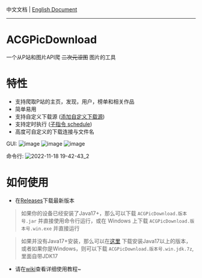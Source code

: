 中文文档 | [English Document](https://github.com/zxzxy/ACGPicDownload/blob/master/README.en.md)

--------------------

# ACGPicDownload

一个从P站和图片API爬 ~~二次元涩图~~ 图片的工具

# 特性

- 支持爬取P站的主页，发现，用户，榜单和相关作品
- 简单易用
- 支持自定义下载源 ([添加自定义下载源](https://github.com/zxzxy/ACGPicDownload/wiki/%E6%B7%BB%E5%8A%A0%E8%87%AA%E5%AE%9A%E4%B9%89%E4%B8%8B%E8%BD%BD%E6%BA%90))
- 支持定时执行 ([子指令 schedule](https://github.com/zxzxy/ACGPicDownload/wiki/%E4%BD%BF%E7%94%A8%E6%95%99%E7%A8%8B#%E5%AD%90%E6%8C%87%E4%BB%A4-schedule))
- 高度可自定义的下载连接与文件名

GUI:
![image](https://user-images.githubusercontent.com/73475219/206439234-27aae535-a61f-4a9d-bf63-3ec4622434b5.png)
![image](https://user-images.githubusercontent.com/73475219/206440352-2d1196fb-e022-4749-b2f7-1953aac023f3.png)
![image](https://user-images.githubusercontent.com/73475219/206438395-89e1eec5-f734-484f-94d9-2b82a6c63f69.png)

命令行:
![2022-11-18 19-42-43_2](https://user-images.githubusercontent.com/73475219/202701179-2b8439ac-0f0a-4f12-9fbc-9574a1620411.gif)

# 如何使用

- 在[Releases](https://github.com/zxzxy/ACGPicDownload/releases)下载最新版本

> 如果你的设备已经安装了Java17+，那么可以下载 `ACGPicDownload.版本号.jar` 并直接使用命令行运行，或在 Windows
> 上下载 `ACGPicDownload.版本号.win.exe` 并直接运行

> 如果并没有Java17+安装，那么可以在[这里](https://adoptium.net/zh-CN/temurin/archive)
> 下载安装Java17以上的版本，或者如果你是Windows，则可以下载 `ACGPicDownload.版本号.win.jdk.7z`, 里面自带JDK17

- 请在[wiki](https://github.com/zxzxy/ACGPicDownload/wiki)查看详细使用教程~
